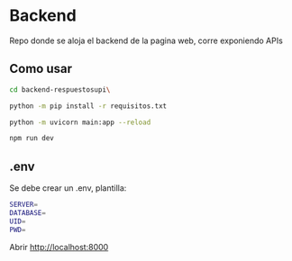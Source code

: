 # Backend

Repo donde se aloja el backend de la pagina web, corre exponiendo APIs

## Como usar

```bash
cd backend-respuestosupi\

python -m pip install -r requisitos.txt

python -m uvicorn main:app --reload

npm run dev
```

## .env

Se debe crear un .env, plantilla:

```bash
SERVER=
DATABASE=
UID=
PWD=
```

Abrir [http://localhost:8000](http://localhost:8000/)